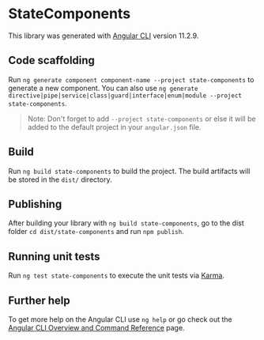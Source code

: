 # StateComponents

This library was generated with [Angular CLI](https://github.com/angular/angular-cli) version 11.2.9.

## Code scaffolding

Run `ng generate component component-name --project state-components` to generate a new component. You can also use `ng generate directive|pipe|service|class|guard|interface|enum|module --project state-components`.
> Note: Don't forget to add `--project state-components` or else it will be added to the default project in your `angular.json` file. 

## Build

Run `ng build state-components` to build the project. The build artifacts will be stored in the `dist/` directory.

## Publishing

After building your library with `ng build state-components`, go to the dist folder `cd dist/state-components` and run `npm publish`.

## Running unit tests

Run `ng test state-components` to execute the unit tests via [Karma](https://karma-runner.github.io).

## Further help

To get more help on the Angular CLI use `ng help` or go check out the [Angular CLI Overview and Command Reference](https://angular.io/cli) page.
